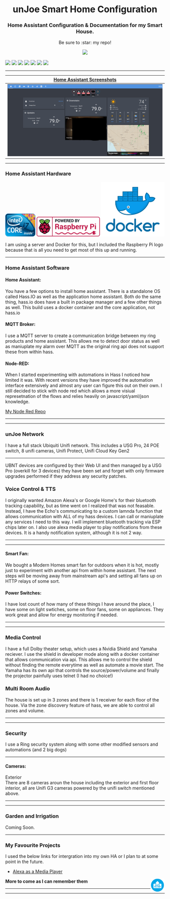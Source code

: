 <!-- <p align="center">
  <img src="https://github.com/JoeStratton/home-assistant-config/blob/master/HA%20Pics/xxxxx.png" width="250"/>
</p> -->
<h1 align="center">unJoe Smart Home Configuration</h1>
<h3 align="center">Home Assistant Configuration &amp; Documentation for my Smart House.</h3>
<p align="center">Be sure to :star: my repo!</p>
<p align="center">
<img src="http://hits.dwyl.io/JoeStratton/home-assistant-config.svg"/>
</p>  
<p>
  <img src="https://img.shields.io/github/stars/JoeStratton/home-assistant-config.svg?style=plasticr"/>
  <img src="https://img.shields.io/badge/HA--Version-0.108.8-brightgreen.svg"/>
  <img src="https://img.shields.io/maintenance/yes/2020.svg"/>
  <img src="https://img.shields.io/github/commit-activity/y/JoeStratton/home-assistant-config.svg"/>
  <img src="https://img.shields.io/github/last-commit/JoeStratton/home-assistant-config.svg?style=plasticr"/>
  <img src="https://img.shields.io/github/issues/JoeStratton/home-assistant-config.svg"/>
  <img src="https://travis-ci.org/JoeStratton/home-assistant-config.svg?branch=master"/>
</p>
<hr --- </hr> 

| [Home Assistant Screenshots](https://github.com/JoeStratton/home-assistant-config/tree/master/HA%20Pics/HA%20Screenshots) |
| --- |
| [<img src="https://github.com/JoeStratton/home-assistant-config/blob/master/HA%20Pics/HA%20Screenshots/01-home.PNG"/>](https://github.com/JoeStratton/home-assistant-config/tree/master/HA%20Pics/HA%20Screenshots) |

<hr --- </hr>

<h3 align="left">Home Assistant Hardware</h3> 
<img src="https://github.com/JoeStratton/home-assistant-config/blob/master/HA%20Pics/i7.png" width="95"/>
<img src="https://github.com/JoeStratton/home-assistant-config/blob/master/HA%20Pics/Rasp%20Pi%20Logo.png" width="200"/> 
<img src="https://github.com/JoeStratton/home-assistant-config/blob/master/HA%20Pics/docker.png" width="200"/> 
<p align="left">I am using a server and Docker for this, but I included the Raspberry Pi logo because that is all you need to get most of this up and running.</p>
<hr --- </hr>

<h3 align="left">Home Assistant Software</h3>

<h4 align="left">Home Assistant:</h4>
<p align="left">You have a few options to install home assistant. There is a standalone OS called Hass.IO as well as the application home assistant. Both do the same thing, hass.io does have a built in package manager and a few other things as well. This build uses a docker container and the core application, not hass.io</p>

<h4 align="left">MQTT Broker:</h4>

I use a MQTT server to create a communication bridge between my ring products and home assistant. This allows me to detect door status as well as maniuplate my alarm over MQTT as the original ring api does not support these from within hass.

<h4 align="left">Node-RED:</h4>

When I started experimenting with automations in Hass I noticed how limited it was. With recent versions they have improved the automation interface extensively and almost any user can figure this out on their own. I still decided to stick with node red which allows a more visiual represetnation of the flows and relies heavily on javascript/yaml/json knowledge.

<a href="https://github.com/JoeStratton/node-red-flows">My Node Red Repo<a>

<hr --- </hr>
<hr --- </hr>

<h3 align="left">unJoe Network</h3>
I have a full stack Ubiquiti Unifi network. This includes a USG Pro, 24 POE switch, 8 unifi cameras, Unifi Protect, Unifi Cloud Key Gen2
<hr --- </hr>

UBNT devices are configured by their Web UI and then managed by a USG Pro (overkill for 3 devices) they have been set and forget with only firmware upgrades performed if they address any security patches.</br> 

<h3 align="left">Voice Control & TTS</h3> 
I originally wanted Amazon Alexa's or Google Home's for their bluetooth tracking capability, but as time went on I realized that was not feasable. Instead, I have the Echo's communicating to a custom lamnda function that allows communication with ALL of my hass devices. I can call or maniuplate any services I need to this way. I will implement bluetooth tracking via ESP chips later on. I also use alexa media player to play notifications from these devices. It is a handy notification system, although it is not 2 way.
<hr --- </hr>
<hr --- </hr>

<h4 align="left">Smart Fan:</h4>

We bought a Modern Homes smart fan for outdoors when it is hot, mostly just to experiment with another api from within home assistant. The next steps will be moving away from mainstream api's and setting all fans up on HTTP relays of some sort.

<h4 align="left">Power Switches:</h4>
<p align="left">I have lost count of how many of these things I have around the place, I have some on light swtiches, some on floor fans, some on appliances. They work great and allow for energy monitoring if needed.
<hr --- </hr>
<hr --- </hr>

<h3 align="left">Media Control</h3> 

I have a full Dolby theater setup, which uses a Nvidia Shield and Yamaha reciever. I use the shield in developer mode along with a docker container that allows communication via api. This allows me to control the shield without finding the remote everytime as well as automate a movie start. The Yamaha has its own api that controls the source/power/volume and finally the projector painfully uses telnet (I had no choice!)

<h3 align="left">Multi Room Audio</h3> 

The house is set up in 3 zones and there is 1 receiver for each floor of the house. Via the zone discovery feature of hass, we are able to control all zones and volume.
<hr --- </hr>
<hr --- </hr>

<h3 align="left">Security</h3> 
I use a Ring security system along with some other modified sensors and automations (and 2 big dogs)

<hr --- </hr>

<h4 align="left">Cameras:</h4>
<p align="left">Exterior<br>
There are 8 cameras aroun the house including the exterior and first floor interior, all are Unifi G3 cameras powered by the unifi switch mentioned above.</p>
<hr --- </hr>
<hr --- </hr>

<h3 align="left">Garden and Irrigation</h3> 

<p align="left">Coming Soon.</p>
<hr --- </hr>

<h3 align="left">My Favourite Projects</h3> 

<p align="left">I used the below links for intergration into my own HA or I plan to at some point in the future.</p>

- [Alexa as a Media Player](https://community.home-assistant.io/t/echo-devices-alexa-as-media-player-testers-needed/58639)<br>
  
<a>**More to come as I can remember them**<a name="bottom" href="https://github.com/JoeStratton/home-assistant-config/blob/master/README.md"><img align="right" border="0" src="https://github.com/JoeStratton/home-assistant-config/blob/master/HA%20Pics/Back%20to%20the%20Top.png" width="45" ></a><br>
<hr --- </hr>
<hr --- </hr>
